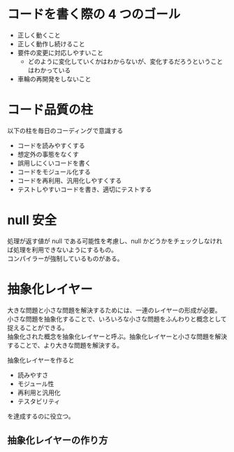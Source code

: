 # コードを書く際の 4 つのゴール

- 正しく動くこと
- 正しく動作し続けること
- 要件の変更に対応しやすいこと
  - どのように変化していくかはわからないが、変化するだろうということはわかっている
- 車輪の再開発をしないこと

# コード品質の柱

以下の柱を毎日のコーディングで意識する

- コードを読みやすくする
- 想定外の事態をなくす
- 誤用しにくいコードを書く
- コードをモジュール化する
- コードを再利用、汎用化しやすくする
- テストしやすいコードを書き、適切にテストする

# null 安全

処理が返す値が null である可能性を考慮し、null かどうかをチェックしなければ処理を利用できないようにするもの。  
コンパイラーが強制しているものがある。

# 抽象化レイヤー

大きな問題と小さな問題を解決するためには、一連のレイヤーの形成が必要。  
小さな問題を抽象化することで、いろいろな小さな問題をふんわりと概念として捉えることができる。  
抽象化された概念を抽象化レイヤーと呼ぶ。抽象化レイヤーと小さな問題を解決することで、より大きな問題を解決する。

抽象化レイヤーを作ると

- 読みやすさ
- モジュール性
- 再利用と汎用化
- テスタビリティ

を達成するのに役立つ。

## 抽象化レイヤーの作り方
